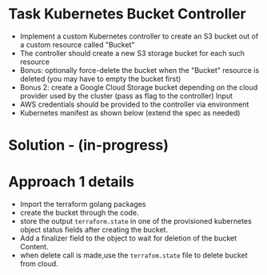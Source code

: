 # Task Kubernetes Bucket Controller
 - Implement a custom Kubernetes controller to create an S3 bucket out of a custom resource called "Bucket"
 - The controller should create a new S3 storage bucket for each such resource
 - Bonus: optionally force-delete the bucket when the "Bucket" resource is deleted (you may have to empty the bucket first)
 - Bonus 2: create a Google Cloud Storage bucket depending on the cloud provider used by the cluster (pass as flag to the controller)
Input
 - AWS credentials should be provided to the controller via environment
 - Kubernetes manifest as shown below (extend the spec as needed)
# Solution - (in-progress)
# Approach 1 details
 - Import the terraform golang packages
 - create the bucket through the code.
 - store the output `terraform.state` in one of the provisioned kubernetes object status fields after creating the bucket.
 - Add a finalizer field to the object to wait for deletion of the bucket Content.
 - when delete call is made,use the `terrafom.state` file to delete bucket from cloud.

